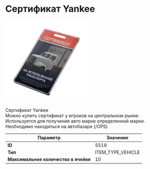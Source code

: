 # Сертификат Yankee

![Item Image](../img/5519.webp?raw=true)

Сертификат Yankee<br>Можно купить сертификат у игроков на центральном рынке.<br>Используется для получения авто марки определенной марки.<br>Необходимо находиться на автобазаре (/GPS)


| Параметр | Значение |
|----------|----------|
| **ID** | 5519 |
| **Тип** | ITEM_TYPE_VEHICLE |
| **Максимальное количество в ячейке** | 10 |

